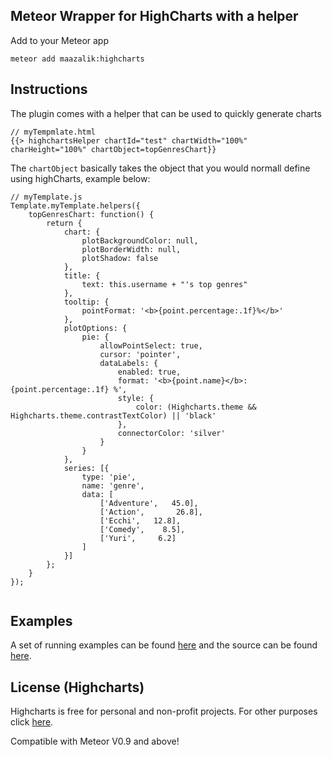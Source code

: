 ## Meteor Wrapper for HighCharts with a helper

Add to your Meteor app

```
meteor add maazalik:highcharts
```

## Instructions

The plugin comes with a helper that can be used to quickly generate charts

```
// myTempmlate.html
{{> highchartsHelper chartId="test" chartWidth="100%" charHeight="100%" chartObject=topGenresChart}}
```

The `chartObject` basically takes the object that you would normall define using highCharts, example below:

```
// myTemplate.js
Template.myTemplate.helpers({
	topGenresChart: function() {
		return {
			chart: {
				plotBackgroundColor: null,
				plotBorderWidth: null,
				plotShadow: false
			},
			title: {
				text: this.username + "'s top genres"
			},
			tooltip: {
				pointFormat: '<b>{point.percentage:.1f}%</b>'
			},
			plotOptions: {
				pie: {
					allowPointSelect: true,
					cursor: 'pointer',
					dataLabels: {
						enabled: true,
						format: '<b>{point.name}</b>: {point.percentage:.1f} %',
						style: {
							color: (Highcharts.theme && Highcharts.theme.contrastTextColor) || 'black'
						},
						connectorColor: 'silver'
					}
				}
			},
			series: [{
				type: 'pie',
				name: 'genre',
				data: [
					['Adventure',   45.0],
					['Action',       26.8],
					['Ecchi',   12.8],
					['Comedy',    8.5],
					['Yuri',     6.2]
				]
			}]
		};
	}
});


```

## Examples
A set of running examples can be found [here](http://highcharts-demo.meteor.com/) and the source can be found [here](https://github.com/jhuenges/highcharts-demo).

## License (Highcharts)

Highcharts is free for personal and non-profit projects. For other purposes click [here](http://shop.highsoft.com/highcharts.html).


Compatible with Meteor V0.9 and above!
